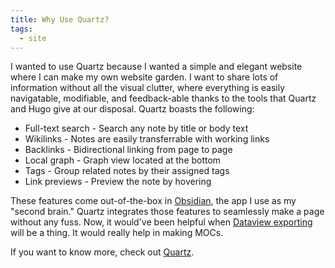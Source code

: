```yaml
---
title: Why Use Quartz?
tags:
  - site
---
```


I wanted to use Quartz because I wanted a simple and elegant website where I can make my own website garden. I want to share lots of information without all the visual clutter, where everything is easily navigatable, modifiable, and feedback-able thanks to the tools that Quartz and Hugo give at our disposal. Quartz boasts the following:

- Full-text search - Search any note by title or body text
- Wikilinks - Notes are easily transferrable with working links
- Backlinks - Bidirectional linking from page to page
- Local graph - Graph view located at the bottom
- Tags - Group related notes by their assigned tags
- Link previews - Preview the note by hovering

These features come out-of-the-box in [Obsidian](https://obsidian.md/), the app I use as my "second brain." Quartz integrates those features to seamlessly make a page without any fuss. Now, it would've been helpful when [Dataview exporting](https://github.com/blacksmithgu/obsidian-dataview/projects/6) will be a thing. It would really help in making MOCs.

If you want to know more, check out [Quartz](https://quartz.jzhao.xyz/).
